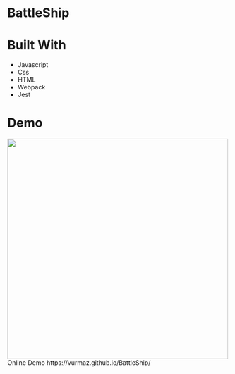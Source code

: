 # BattleShip

# Built With

- Javascript
- Css
- HTML
- Webpack
- Jest

# Demo
<img src="https://i.imgur.com/JkYlN7R.png" width="500" />
Online Demo https://vurmaz.github.io/BattleShip/
